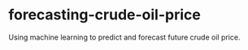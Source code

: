 # forecasting-crude-oil-price
 Using machine learning to predict and forecast future crude oil price.
